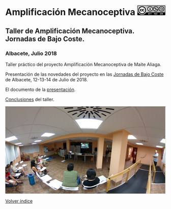 # Amplificación Mecanoceptiva  <a href="" target="_blank"><img width="88" height="31" border="0" align="rigth" src="doc/88x31.png "/></a>

## Taller de Amplificación Mecanoceptiva. Jornadas de Bajo Coste.
### Albacete, Julio 2018
Taller práctico del proyecto Amplificación Mecanoceptiva de Maite Aliaga.

Presentación de las novedades del proyecto en las [Jornadas de Bajo Coste](http://www.crmfalbacete.org/recursosbajocoste/default.asp) de Albacete, 12-13-14 de Julio de 2018.

El documento de la [presentación](doc/ALIAGATallerAmplifMecanocepBajoCoste2018.pdf).

[Conclusiones](doc/RESUMENPARTICIPANTESAmplificaci%C3%B3nMecanoceptivaBAJOCOSTE2018.pdf) del taller.

<a href="" target="_blank"><img width="550" height="275" border="0" align="center" src="doc/TallerMecanoAmpli_Julio2018.png "/></a>

[Volver índice](https://github.com/leobotmanuel/AmplificacionMecanoceptiva)
